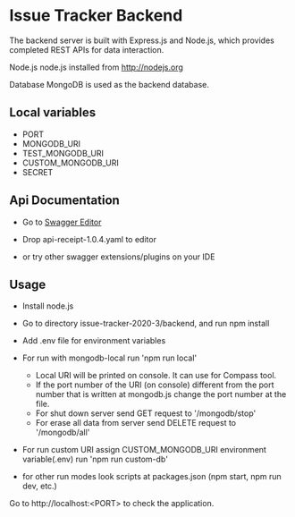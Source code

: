 # Issue Tracker Backend

The backend server is built with Express.js and Node.js, which provides completed REST APIs for data interaction.

Node.js node.js installed from http://nodejs.org

Database MongoDB is used as the backend database.

## Local variables
- PORT
- MONGODB_URI
- TEST_MONGODB_URI
- CUSTOM_MONGODB_URI
- SECRET

## Api Documentation

- Go to [Swagger Editor](https://editor.swagger.io/)

- Drop api-receipt-1.0.4.yaml to editor
- or try other swagger extensions/plugins on your IDE


## Usage

- Install node.js

- Go to directory issue-tracker-2020-3/backend, and run npm install

- Add .env file for environment variables

- For run with mongodb-local run 'npm run local'
    - Local URI will be printed on console. It can use for Compass tool.
    - If the port number of the URI (on console) different from the port number that is written at mongodb.js change the port number at the file.
    - For shut down server send GET request to '/mongodb/stop'
    - For erase all data from server send DELETE request to '/mongodb/all'

- For run custom URI assign CUSTOM_MONGODB_URI environment variable(.env) run 'npm run custom-db'

- for other run modes look scripts at packages.json (npm start, npm run dev, etc.)


Go to http://localhost:<PORT\> to check the application.

